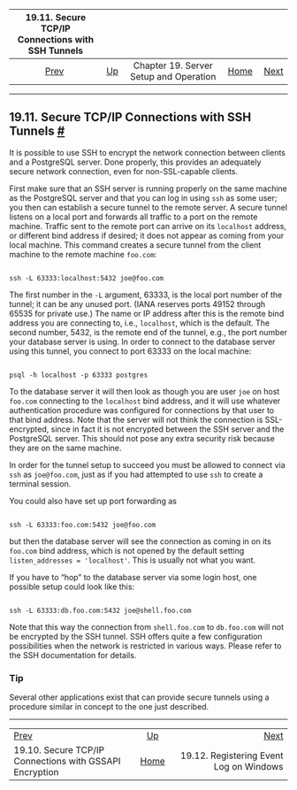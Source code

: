 <!--?xml version="1.0" encoding="UTF-8" standalone="no"?-->

|                  19.11. Secure TCP/IP Connections with SSH Tunnels                 |                                                             |                                        |                                                       |                                                                                |
| :--------------------------------------------------------------------------------: | :---------------------------------------------------------- | :------------------------------------: | ----------------------------------------------------: | -----------------------------------------------------------------------------: |
| [Prev](gssapi-enc.html "19.10. Secure TCP/IP Connections with GSSAPI Encryption")  | [Up](runtime.html "Chapter 19. Server Setup and Operation") | Chapter 19. Server Setup and Operation | [Home](index.html "PostgreSQL 17devel Documentation") |  [Next](event-log-registration.html "19.12. Registering Event Log on Windows") |

***

## 19.11. Secure TCP/IP Connections with SSH Tunnels [#](#SSH-TUNNELS)

It is possible to use SSH to encrypt the network connection between clients and a PostgreSQL server. Done properly, this provides an adequately secure network connection, even for non-SSL-capable clients.

First make sure that an SSH server is running properly on the same machine as the PostgreSQL server and that you can log in using `ssh` as some user; you then can establish a secure tunnel to the remote server. A secure tunnel listens on a local port and forwards all traffic to a port on the remote machine. Traffic sent to the remote port can arrive on its `localhost` address, or different bind address if desired; it does not appear as coming from your local machine. This command creates a secure tunnel from the client machine to the remote machine `foo.com`:

```

ssh -L 63333:localhost:5432 joe@foo.com
```

The first number in the `-L` argument, 63333, is the local port number of the tunnel; it can be any unused port. (IANA reserves ports 49152 through 65535 for private use.) The name or IP address after this is the remote bind address you are connecting to, i.e., `localhost`, which is the default. The second number, 5432, is the remote end of the tunnel, e.g., the port number your database server is using. In order to connect to the database server using this tunnel, you connect to port 63333 on the local machine:

```

psql -h localhost -p 63333 postgres
```

To the database server it will then look as though you are user `joe` on host `foo.com` connecting to the `localhost` bind address, and it will use whatever authentication procedure was configured for connections by that user to that bind address. Note that the server will not think the connection is SSL-encrypted, since in fact it is not encrypted between the SSH server and the PostgreSQL server. This should not pose any extra security risk because they are on the same machine.

In order for the tunnel setup to succeed you must be allowed to connect via `ssh` as `joe@foo.com`, just as if you had attempted to use `ssh` to create a terminal session.

You could also have set up port forwarding as

```

ssh -L 63333:foo.com:5432 joe@foo.com
```

but then the database server will see the connection as coming in on its `foo.com` bind address, which is not opened by the default setting `listen_addresses = 'localhost'`. This is usually not what you want.

If you have to “hop” to the database server via some login host, one possible setup could look like this:

```

ssh -L 63333:db.foo.com:5432 joe@shell.foo.com
```

Note that this way the connection from `shell.foo.com` to `db.foo.com` will not be encrypted by the SSH tunnel. SSH offers quite a few configuration possibilities when the network is restricted in various ways. Please refer to the SSH documentation for details.

### Tip

Several other applications exist that can provide secure tunnels using a procedure similar in concept to the one just described.

***

|                                                                                    |                                                             |                                                                                |
| :--------------------------------------------------------------------------------- | :---------------------------------------------------------: | -----------------------------------------------------------------------------: |
| [Prev](gssapi-enc.html "19.10. Secure TCP/IP Connections with GSSAPI Encryption")  | [Up](runtime.html "Chapter 19. Server Setup and Operation") |  [Next](event-log-registration.html "19.12. Registering Event Log on Windows") |
| 19.10. Secure TCP/IP Connections with GSSAPI Encryption                            |    [Home](index.html "PostgreSQL 17devel Documentation")    |                                        19.12. Registering Event Log on Windows |
